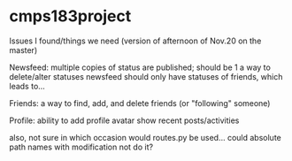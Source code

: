 cmps183project
==============
Issues I found/things we need (version of afternoon of Nov.20 on the master)

Newsfeed:
multiple copies of status are published; should be 1
a way to delete/alter statuses
newsfeed should only have statuses of friends, which leads to...

Friends:
a way to find, add, and delete friends (or "following" someone)

Profile:
ability to add profile avatar
show recent posts/activities

also, not sure in which occasion would routes.py be used... could absolute path names with modification not do it?

